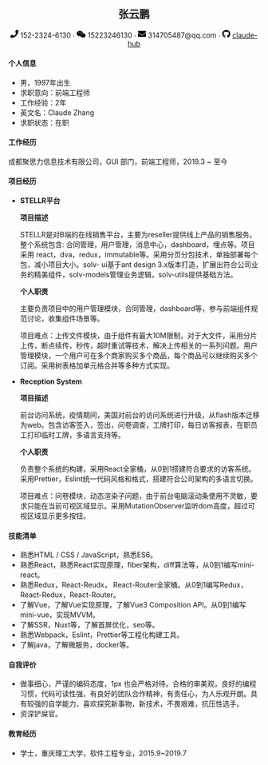  <center>
	 <h2>张云鹏 </h2> 
     <div>
         <span>
             <img src="assets/phone-solid.svg" width="16px">
             152-2324-6130
         </span>
         ·
         <span>
             <img src="assets/weixin.svg" width="18px">
             15223246130
         </span>
         ·
         <span>
             <img src="assets/envelope-solid.svg" width="16px">
             314705487@qq.com
         </span>
         ·
         <span>
             <img src="assets/github-brands.svg" width="16px">
             <a href="https://github.com/claude-hub">claude-hub</a>
         </span>
     </div>
 </center>


 ####  个人信息

 - 男，1997年出生
 - 求职意向：前端工程师
 - 工作经验：2年
 - 英文名：Claude Zhang
 - 求职状态：在职

#### 工作经历

成都聚思力信息技术有限公司，GUI 部门，前端工程师，2019.3 ~ 至今

#### 项目经历

- **STELLR平台**

  **项目描述**

  STELLR是对B端的在线销售平台，主要为reseller提供线上产品的销售服务。整个系统包含: 合同管理，用户管理，消息中心，dashboard，埋点等。项目采用 react，dva，redux，immutable等。采用分页分包技术，单独部署每个包，减小项目大小。solv- ui基于ant design 3.x版本打造，扩展出符合公司业务的精美组件，solv-models管理业务逻辑，solv-utils提供基础方法。

  **个人职责**

  主要负责项目中的用户管理模块，合同管理，dashboard等，参与前端组件规范讨论，收集组件场景等。

  项目难点：上传文件模块，由于组件有最大10M限制，对于大文件，采用分片上传，断点续传，秒传，超时重试等技术，解决上传相关的一系列问题。用户管理模块，一个用户可在多个商家购买多个商品，每个商品可以继续购买多个订阅。采用树表格加单元格合并等多种方式实现。

- **Reception  System**

  **项目描述**

  前台访问系统，疫情期间，美国对前台的访问系统进行升级，从flash版本迁移为web。包含访客签入，签出，问卷调查，工牌打印，每日访客报表，在职员工打印临时工牌，多语言支持等。

  **个人职责**

  负责整个系统的构建，采用React全家桶，从0到1搭建符合要求的访客系统。采用Prettier，Eslint统一代码风格和格式，搭建符合公司架构的多语言切换。
  
  项目难点：问卷模块，动态渲染子问题，由于前台电脑滚动条使用不灵敏，要求只能在当前可视区域显示。采用MutationObserver监听dom高度，超过可视区域显示更多按钮。

#### 技能清单

- 熟悉HTML / CSS / JavaScript，熟悉ES6。
- 熟悉React，熟悉React实现原理，fiber架构，diff算法等，从0到1编写mini-react。
- 熟悉Redux，React-Reudx， React-Router全家桶。从0到1编写Redux，React-Redux，React-Router。
- 了解Vue，了解Vue实现原理，了解Vue3 Composition API。从0到1编写mini-vue，实现MVVM。
- 了解SSR，Nuxt等，了解首屏优化，seo等。
- 熟悉Webpack，Eslint，Prettier等工程化构建工具。
- 了解java，了解微服务，docker等。

#### 自我评价

- 做事细心，严谨的编码态度，1px 也会严格对待。合格的审美观，良好的编程习惯，代码可读性强，有良好的团队合作精神，有责任心，为人乐观开朗。具有较强的自学能力，喜欢探究新事物，新技术，不畏艰难，抗压性选手。
- 资深铲屎官。

#### 教育经历

- 学士，重庆理工大学，软件工程专业，2015.9~2019.7